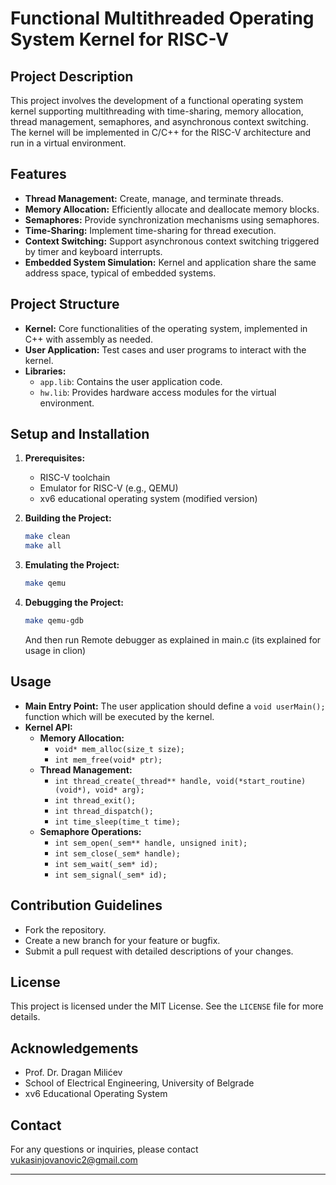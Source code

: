 # Functional Multithreaded Operating System Kernel for RISC-V

## Project Description

This project involves the development of a functional operating system kernel supporting multithreading with time-sharing, memory allocation, thread management, semaphores, and asynchronous context switching. The kernel will be implemented in C/C++ for the RISC-V architecture and run in a virtual environment.

## Features

- **Thread Management:** Create, manage, and terminate threads.
- **Memory Allocation:** Efficiently allocate and deallocate memory blocks.
- **Semaphores:** Provide synchronization mechanisms using semaphores.
- **Time-Sharing:** Implement time-sharing for thread execution.
- **Context Switching:** Support asynchronous context switching triggered by timer and keyboard interrupts.
- **Embedded System Simulation:** Kernel and application share the same address space, typical of embedded systems.

## Project Structure

- **Kernel:** Core functionalities of the operating system, implemented in C++ with assembly as needed.
- **User Application:** Test cases and user programs to interact with the kernel.
- **Libraries:**
  - `app.lib`: Contains the user application code.
  - `hw.lib`: Provides hardware access modules for the virtual environment.

## Setup and Installation

1. **Prerequisites:**
   - RISC-V toolchain
   - Emulator for RISC-V (e.g., QEMU)
   - xv6 educational operating system (modified version)

2. **Building the Project:**
   ```bash
   make clean
   make all
   ```

3. **Emulating the Project:**
   ```bash
   make qemu
   ```

4. **Debugging the Project:**
   ```bash
   make qemu-gdb
   ```
   And then run Remote debugger as explained in main.c (its explained for usage in clion)

## Usage

- **Main Entry Point:**
  The user application should define a `void userMain();` function which will be executed by the kernel.
- **Kernel API:**
  - **Memory Allocation:** 
    - `void* mem_alloc(size_t size);`
    - `int mem_free(void* ptr);`
  - **Thread Management:** 
    - `int thread_create(_thread** handle, void(*start_routine)(void*), void* arg);`
    - `int thread_exit();`
    - `int thread_dispatch();`
    - `int time_sleep(time_t time);`
  - **Semaphore Operations:** 
    - `int sem_open(_sem** handle, unsigned init);`
    - `int sem_close(_sem* handle);`
    - `int sem_wait(_sem* id);`
    - `int sem_signal(_sem* id);`

## Contribution Guidelines

- Fork the repository.
- Create a new branch for your feature or bugfix.
- Submit a pull request with detailed descriptions of your changes.

## License

This project is licensed under the MIT License. See the `LICENSE` file for more details.

## Acknowledgements

- Prof. Dr. Dragan Milićev
- School of Electrical Engineering, University of Belgrade
- xv6 Educational Operating System

## Contact

For any questions or inquiries, please contact vukasinjovanovic2@gmail.com

---
